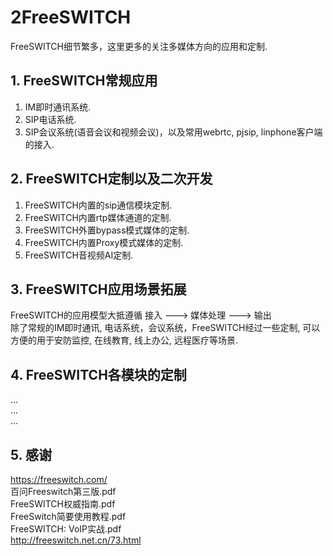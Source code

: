 # 2FreeSWITCH
FreeSWITCH细节繁多，这里更多的关注多媒体方向的应用和定制.

## 1. FreeSWITCH常规应用
1. IM即时通讯系统.  
2. SIP电话系统.  
3. SIP会议系统(语音会议和视频会议)，以及常用webrtc, pjsip, linphone客户端的接入.  

## 2. FreeSWITCH定制以及二次开发
1. FreeSWITCH内置的sip通信模块定制.  
2. FreeSWITCH内置rtp媒体通道的定制.  
3. FreeSWITCH外置bypass模式媒体的定制.  
4. FreeSWITCH内置Proxy模式媒体的定制.  
5. FreeSWITCH音视频AI定制.  

## 3. FreeSWITCH应用场景拓展
FreeSWITCH的应用模型大抵遵循 接入 ---> 媒体处理 ---> 输出  
除了常规的IM即时通讯, 电话系统，会议系统，FreeSWITCH经过一些定制, 可以方便的用于安防监控, 在线教育, 线上办公, 远程医疗等场景.  

## 4. FreeSWITCH各模块的定制
...  
...  
...

## 5. 感谢
https://freeswitch.com/  
百问Freeswitch第三版.pdf  
FreeSWITCH权威指南.pdf  
FreeSwitch简要使用教程.pdf  
FreeSWITCH: VoIP实战.pdf  
http://freeswitch.net.cn/73.html  






